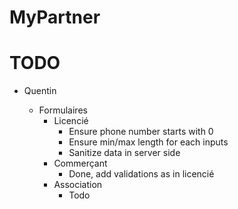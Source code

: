 # MyPartner

# TODO

* Quentin
    
     - Formulaires
        - Licencié
            - Ensure phone number starts with 0
            - Ensure min/max length for each inputs
            - Sanitize data in server side
        - Commerçant
            - Done, add validations as in licencié
        - Association
            - Todo